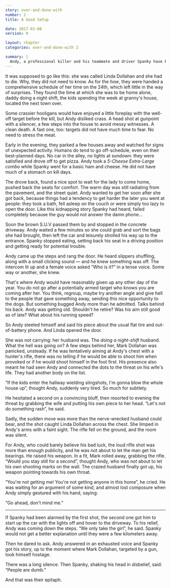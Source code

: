 ```yaml
---
story: over-and-done-with
number: 2
title: A Good Setup

date: 2017-01-08
version: 0

layout: chapter
categories: over-and-done-with 2

summary: |
  Andy, a professional killer and his teammate and driver Spanky have been shaken by their latest job, which did not go as expected.
---
```

It was supposed to go like this: she was called Linda Dollahan and she had to die. Why, they did not need to know. As for the *how*, they were handed a comprehensive schedule of her time on the 24th, which left little in the way of surprises. They found the time at which she was to be home alone, daddy doing a night shift, the kids spending the week at granny's house, located the next town over.

Some crassier hooligans would have enjoyed a little foreplay with the well-off target before the kill, but Andy disliked crass. A head shot at gunpoint with a silencer, a few steps into the house to avoid messy witnesses. A clean death. A fast one, too: targets did not have much time to fear. No need to stress the meat.

Early in the evening, they parked a few houses away and watched for signs of unexpected activity. Humans do tend to go off-schedule, even on their best-planned days. No car in the alley, no lights at sundown: they were satisfied and drove off to get pizza. Andy took a *5-Cheese Extra-Large combo* while Spanky went for a basic ham and cheese. He did not have much of a stomach on kill days.

The drove back, found a nice spot to wait for the lady to come home, pushed back the seats for comfort. The warm day was still radiating from the pavement, and the street quiet. Andy wanted to get her soon after she got back, because things had a tendency to get harder the later you went at people: they took a bath, fell asleep on the couch or were simply too lazy to open the door. Like this kidnapping story Spanky had heard, failed completely because the guy would not answer the damn phone…

Soon the brown S.U.V passed them by and stopped in the concrete driveway. Andy waited a few minutes so she could grab and sort the bags she had brought, then left the car and leisurely strolled his way up to the entrance. Spanky stopped eating, setting back his seat in a driving position and getting ready for potential trouble.

Andy came up the steps and rang the door. He heard slippers shuffling, along with a small clicking sound — and he knew something was off. The intercom lit up and a female voice asked “Who is it?” in a tense voice. Some way or another, she knew.

That's where Andy would have reasonably given up any other day of the year. You do not go after a potentially armed target who knows you are coming after her. You think, regroup, maybe try another angle and give hell to the people that gave something away, sending this nice opportunity to the dogs. But something bugged Andy more than he admitted. Talks behind his back. Andy was getting old. Shouldn't he retire? Was his aim still good as of late? What about his running speed?

So Andy steeled himself and said his piece about the usual flat tire and out-of-battery phone. And Linda opened the door.

She was not carrying: her husband was. The *doing a night-shift* husband. What the hell was going on? A few steps behind her, Mark Dollahan was panicked, unsteady. If he was tentatively aiming at Andy's chest with a hunter's rifle, there was no telling if he would be able to shoot him when provoked or if he would shoot himself in the foot first. His presence also meant he had seen Andy and connected the dots to the threat on his wife's life. They had another body on the list.

“If the kids enter the hallway wielding slingshots, I'm gonna  blow the whole house up”, thought Andy, suddenly very tired. So much for subtlety.

He hesitated a second on a convincing bluff, then resorted to evening the threat by grabbing the wife and putting his own piece to her head. “Let's not do something rash”, he said.

Sadly, the sudden move was more than the nerve-wrecked husband could bear, and the shot caught Linda Dollahan across the chest. She limped in Andy's arms with a faint sight. The rifle fell on the ground, and the room was silent.

For Andy, who could barely believe his bad luck, the loud rifle shot was more than enough publicity, and he was not about to let the man get his bearings. He raised his weapon. In a fit, Mark rolled away, grabbing the rifle. “Would you stay still for a second”, thought Andy, who was *not* about to let his own shooting marks on the wall. The crazed husband finally got up, his weapon pointing towards his own throat.

“You're not getting me! You're not getting anyone in this home”, he cried. He was waiting for an argument of some kind, and almost lost composure when Andy simply gestured with his hand, saying:

“Go ahead, don't mind me.”

***

If Spanky had been alarmed by the first shot, the second one got him to start up the car with the lights off and hover to the driveway. To his relief, Andy was coming down the steps. “We only take the girl”, he said. Spanky would not get a better explanation until they were a few kilometers away.

Then he dared to ask. Andy answered in an exhausted voice and Spanky got his story, up to the moment where Mark Dollahan, targeted by a gun, took himself hostage.

There was a long silence. Then Spanky, shaking his head in disbelief, said: “People are dumb.”

And that was their epitaph.
